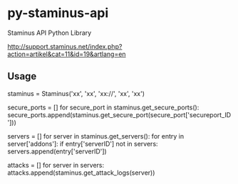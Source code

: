 py-staminus-api
===============

Staminus API Python Library

http://support.staminus.net/index.php?action=artikel&cat=11&id=19&artlang=en

Usage
---

staminus = Staminus('xx', 'xx', 'xx://', 'xx', 'xx')

secure_ports = []
for secure_port in staminus.get_secure_ports():
    secure_ports.append(staminus.get_secure_port(secure_port['secureport_ID'])) 


servers = []
for server in staminus.get_servers():
    for entry in server['addons']:
        if entry['serverID'] not in servers:
            servers.append(entry['serverID'])

            
attacks = []
for server in servers:
    attacks.append(staminus.get_attack_logs(server))
